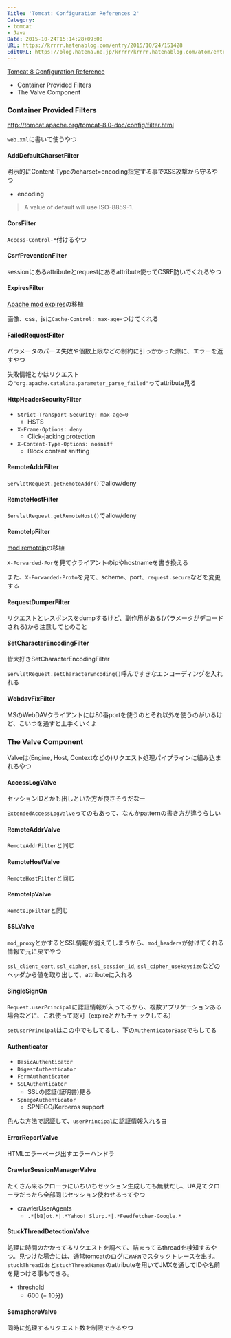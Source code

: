 ```yaml
---
Title: 'Tomcat: Configuration References 2'
Category:
- tomcat
- Java
Date: 2015-10-24T15:14:28+09:00
URL: https://krrrr.hatenablog.com/entry/2015/10/24/151428
EditURL: https://blog.hatena.ne.jp/krrrr/krrrr.hatenablog.com/atom/entry/6653458415125677059
---
```


[Tomcat 8 Configuration Reference](http://tomcat.apache.org/tomcat-8.0-doc/config/)

- Container Provided Filters
- The Valve Component
<!-- more -->
### Container Provided Filters
http://tomcat.apache.org/tomcat-8.0-doc/config/filter.html

`web.xml`に書いて使うやつ

#### AddDefaultCharsetFilter
明示的にContent-Typeのcharset=encoding指定する事でXSS攻撃から守るやつ
- encoding
> A value of default will use ISO-8859-1.

#### CorsFilter
`Access-Control-*`付けるやつ

#### CsrfPreventionFilter
sessionにあるattributeとrequestにあるattribute使ってCSRF防いでくれるやつ

#### ExpiresFilter
[Apache mod expires](http://httpd.apache.org/docs/2.2/mod/mod_expires.html)の移植

画像、css、jsに`Cache-Control: max-age=`つけてくれる

#### FailedRequestFilter
パラメータのパース失敗や個数上限などの制約に引っかかった際に、エラーを返すやつ

失敗情報とかはリクエストの`"org.apache.catalina.parameter_parse_failed"`ってattribute見る

#### HttpHeaderSecurityFilter

- `Strict-Transport-Security: max-age=0`
  - HSTS
- `X-Frame-Options: deny`
  - Click-jacking protection
- `X-Content-Type-Options: nosniff`
  - Block content sniffing

#### RemoteAddrFilter
`ServletRequest.getRemoteAddr()`でallow/deny

#### RemoteHostFilter
`ServletRequest.getRemoteHost()`でallow/deny

#### RemoteIpFilter
[mod remoteip](http://httpd.apache.org/docs/trunk/mod/mod_remoteip.html)の移植

`X-Forwarded-For`を見てクライアントのipやhostnameを書き換える

また、`X-Forwarded-Proto`を見て、scheme、port、`request.secure`などを変更する

#### RequestDumperFilter
リクエストとレスポンスをdumpするけど、副作用がある(パラメータがデコードされる)から注意してとのこと

#### SetCharacterEncodingFilter
皆大好きSetCharacterEncodingFilter

`ServletRequest.setCharacterEncoding()`呼んですきなエンコーディングを入れれる

#### WebdavFixFilter
MSのWebDAVクライアントには80番portを使うのとそれ以外を使うのがいるけど、こいつを通すと上手くいくよ

### The Valve Component
Valveは(Engine, Host, Contextなどの)リクエスト処理パイプラインに組み込まれるやつ

#### AccessLogValve
セッションIDとかも出しといた方が良さそうだなー

`ExtendedAccessLogValve`ってのもあって、なんかpatternの書き方が違うらしい

#### RemoteAddrValve
`RemoteAddrFilter`と同じ

#### RemoteHostValve
`RemoteHostFilter`と同じ

#### RemoteIpValve
`RemoteIpFilter`と同じ

#### SSLValve
`mod_proxy`とかするとSSL情報が消えてしまうから、`mod_headers`が付けてくれる情報で元に戻すやつ

`ssl_client_cert`, `ssl_cipher`, `ssl_session_id`, `ssl_cipher_usekeysize`などのヘッダから値を取り出して、attributeに入れる

#### SingleSignOn
`Request.userPrincipal`に認証情報が入ってるから、複数アプリケーションある場合などに、これ使って認可（expireとかもチェックしてる）

`setUserPrincipal`はこの中でもしてるし、下の`AuthenticatorBase`でもしてる

#### Authenticator
- `BasicAuthenticator`
- `DigestAuthenticator`
- `FormAuthenticator`
- `SSLAuthenticator`
  - SSLの認証(証明書)見る
- `SpnegoAuthenticator`
  - SPNEGO/Kerberos support

色んな方法で認証して、`userPrincipal`に認証情報入れるヨ

#### ErrorReportValve
HTMLエラーページ出すエラーハンドラ

#### CrawlerSessionManagerValve
たくさん来るクローラにいちいちセッション生成しても無駄だし、UA見てクローラだったら全部同じセッション使わせるってやつ

- crawlerUserAgents
  - `.*[bB]ot.*|.*Yahoo! Slurp.*|.*Feedfetcher-Google.*`

#### StuckThreadDetectionValve
処理に時間のかかってるリクエストを調べて、詰まってるthreadを検知するやつ。見つけた場合には、通常tomcatのログに`WARN`でスタックトレースを出す。`stuckThreadIds`と`stuchThreadNames`のattributeを用いてJMXを通してIDや名前を見つける事もできる。

- threshold
  - 600 (= 10分)

#### SemaphoreValve
同時に処理するリクエスト数を制限できるやつ
